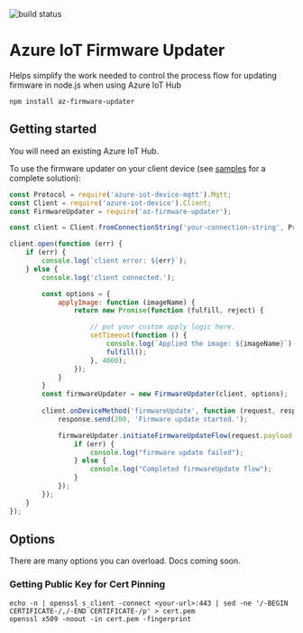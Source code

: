 ![build status](https://jsturtevant.visualstudio.com/_apis/public/build/definitions/45b608fa-8cc0-476d-8c5c-999525e4924c/13/badge)

# Azure IoT Firmware Updater
Helps simplify the work needed to control the process flow for updating firmware in node.js when using Azure IoT Hub

`npm install az-firmware-updater`

## Getting started
You will need an existing Azure IoT Hub.  

To use the firmware updater on your client device (see [samples](./sample) for a complete solution):

```javascript
const Protocol = require('azure-iot-device-mqtt').Mqtt;
const Client = require('azure-iot-device').Client;
const FirmwareUpdater = require('az-firmware-updater');

const client = Client.fromConnectionString('your-connection-string', Protocol);

client.open(function (err) {
    if (err) {
        console.log(`client error: ${err}`);
    } else {
        console.log('client connected.');

        const options = {
            applyImage: function (imageName) {
                return new Promise(function (fulfill, reject) {

                    // put your custom apply logic here.
                    setTimeout(function () {
                        console.log(`Applied the image: ${imageName}`);
                        fulfill();
                    }, 4000);
                });
            }
        }
        const firmwareUpdater = new FirmwareUpdater(client, options);
        
        client.onDeviceMethod('firmwareUpdate', function (request, response) {
            response.send(200, 'Firmware update started.');

            firmwareUpdater.initiateFirmwareUpdateFlow(request.payload.firmwareUrl, function (err) {
                if (err) {
                    console.log("firmware update failed");
                } else {
                    console.log("Completed firmwareUpdate flow");
                }
            });
        });
    }
});
```

## Options

There are many options you can overload. Docs coming soon.

### Getting Public Key for Cert Pinning

```
echo -n | openssl s_client -connect <your-url>:443 | sed -ne '/-BEGIN CERTIFICATE-/,/-END CERTIFICATE-/p' > cert.pem
openssl x509 -noout -in cert.pem -fingerprint
```
